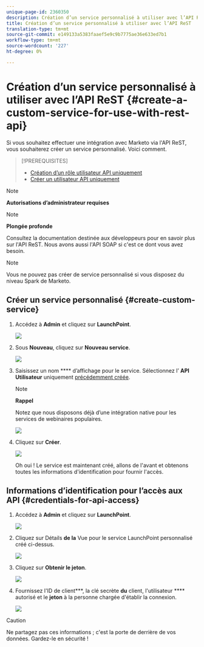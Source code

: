 ```yaml
---
unique-page-id: 2360350
description: Création d’un service personnalisé à utiliser avec l’API ReST - Documentation marketing - Documentation du produit
title: Création d’un service personnalisé à utiliser avec l’API ReST
translation-type: tm+mt
source-git-commit: e149133a5383faaef5e9c9b7775ae36e633ed7b1
workflow-type: tm+mt
source-wordcount: '227'
ht-degree: 0%

---
```



# Création d’un service personnalisé à utiliser avec l’API ReST {#create-a-custom-service-for-use-with-rest-api}

Si vous souhaitez effectuer une intégration avec Marketo via l&#39;API ReST, vous souhaiterez créer un service personnalisé. Voici comment.

>[!PREREQUISITES]
>
>* [Création d’un rôle utilisateur API uniquement](../../../product-docs/administration/users-and-roles/create-an-api-only-user-role.md)
>* [Créer un utilisateur API uniquement](../../../product-docs/administration/users-and-roles/create-an-api-only-user.md)

>



>[!NOTE]
>
>**Autorisations d’administrateur requises**

>[!NOTE]
>
>**Plongée profonde**
>
>Consultez la documentation destinée aux développeurs pour en savoir plus sur l&#39;API [](http://developers.marketo.com/documentation/rest/)ReST. Nous avons aussi l&#39;API [](http://developers.marketo.com/documentation/soap/) SOAP si c&#39;est ce dont vous avez besoin.

>[!NOTE]
>
>Vous ne pouvez pas créer de service personnalisé si vous disposez du niveau Spark de Marketo.

## Créer un service personnalisé {#create-custom-service}

1. Accédez à **Admin** et cliquez sur **LaunchPoint**.

   ![](assets/image2014-9-19-10-3a38-3a15.png)

1. Sous **Nouveau**, cliquez sur **Nouveau service**.

   ![](assets/image2014-9-19-10-3a38-3a22.png)

1. Saisissez un nom **** d’affichage pour le service. Sélectionnez l’ **API Utilisateur** uniquement [précédemment créée](../../../product-docs/administration/users-and-roles/create-an-api-only-user.md).

   >[!NOTE]
   >
   >**Rappel**
   >
   >Notez que nous disposons déjà d’une intégration native pour les services de webinaires populaires.

   ![](assets/image2014-9-19-10-3a38-3a32.png)

1. Cliquez sur **Créer**.

   ![](assets/image2014-9-19-10-3a39-3a28.png)

   Oh oui ! Le service est maintenant créé, allons de l&#39;avant et obtenons toutes les informations d&#39;identification pour fournir l&#39;accès.

## Informations d’identification pour l’accès aux API {#credentials-for-api-access}

1. Accédez à **Admin** et cliquez sur **LaunchPoint**.

   ![](assets/image2014-9-19-10-3a42-3a11.png)

1. Cliquez sur Détails **de la** Vue pour le service LaunchPoint personnalisé créé ci-dessus.

   ![](assets/image2014-9-19-10-3a42-3a16.png)

1. Cliquez sur **Obtenir le jeton**.

   ![](assets/image2014-9-19-10-3a42-3a24.png)

1. Fournissez l&#39;ID de client***, la clé secrète **du** client, l&#39;utilisateur **** autorisé et le **jeton** à la personne chargée d&#39;établir la connexion.

   ![](assets/image2014-9-19-10-3a42-3a38.png)

>[!CAUTION]
>
>Ne partagez pas ces informations ; c&#39;est la porte de derrière de vos données. Gardez-le en sécurité !

